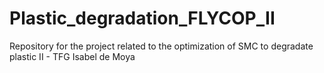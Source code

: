 # Plastic_degradation_FLYCOP_II
Repository for the project related to the optimization of SMC to degradate plastic II - TFG Isabel de Moya
